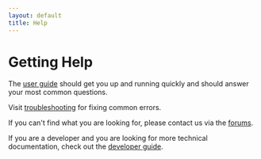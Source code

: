 ```yaml
---
layout: default
title: Help
---
```

# Getting Help

The [user guide](User-Guide) should get you up and running quickly and
should answer your most common questions.

Visit [troubleshooting](Troubleshooting) for fixing common errors.

If you can't find what you are looking for, please contact us via the
[forums](http://www.daisy.org/forums/pipeline-2).

If you are a developer and you are looking for more technical
documentation, check out the
[developer guide](../Contribute/Developer-Guide).


<!--
## Getting Started

## FAQ
-->

